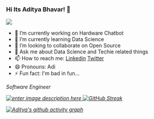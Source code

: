 ### Hi Its Aditya Bhavar! 👋
![](https://visitor-badge.glitch.me/badge?page_id=adityabhavar.adityabhavar)
- 🔭 I’m currently working on Hardware Chatbot
- 🌱 I’m currently learning Data Science
- 👯 I’m looking to collaborate on Open Source
- 💬 Ask me about Data Science and Techie related things
- 📫 How to reach me: [Linkedin](https://www.linkedin.com/in/adityabhavar/) [Twitter](https://twitter.com/adibhavar)
- 😄 Pronouns: Adi
- ⚡ Fun fact: I'm bad in fun...

<p><em>Software Engineer <a href="">
  
![enter image description here](https://github-readme-stats.vercel.app/api?username=adityabhavar&&show_icons=true&title_color=ffffff&icon_color=bb2acf&text_color=daf7dc&bg_color=151515)
[![GitHub Streak](https://github-readme-streak-stats.herokuapp.com/?user=adityabhavar&theme=dark)](https://git.io/streak-stats)

[![Aditya's github activity graph](https://activity-graph.herokuapp.com/graph?username=adityabhavar&theme=dracula)](https://github.com/adityabhavar/github-readme-activity-graph)
 

  
  
 
 
 
